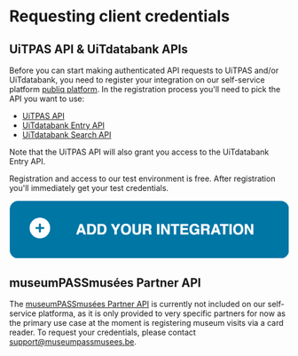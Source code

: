 # Requesting client credentials

## UiTPAS API & UiTdatabank APIs
Before you can start making authenticated API requests to UiTPAS and/or UiTdatabank, you need to register your integration on our self-service platform [publiq platform](https://platform.publiq.be). In the registration process you'll need to pick the API you want to use:
* [UiTPAS API](https://docs.publiq.be/docs/uitpas/introduction)
* [UiTdatabank Entry API](https://docs.publiq.be/docs/uitdatabank/entry-api/introduction)
* [UiTdatabank Search API](https://docs.publiq.be/docs/uitdatabank/search-api/introduction)

Note that the UiTPAS API will also grant you access to the UiTdatabank Entry API. 

Registration and access to our test environment is free. After registration you'll immediately get your test credentials.

[![Add your entry API integration](https://raw.githubusercontent.com/cultuurnet/apidocs/main/assets/add-your-integration.svg)](https://platform.publiq.be)

## museumPASSmusées Partner API

The [museumPASSmusées Partner API](https://docs.publiq.be/docs/museumpassmusees/introduction) is currently not included on our self-service platforma, as it is only provided to very specific partners for now as the primary use case at the moment is registering museum visits via a card reader. To request your credentials, please contact <support@museumpassmusees.be>.
